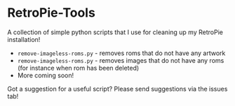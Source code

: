 # RetroPie-Tools

A collection of simple python scripts that I use for cleaning up my RetroPie installation!

* `remove-imageless-roms.py` - removes roms that do not have any artwork
* `remove-imageless-roms.py` - removes images that do not have any roms (for instance when rom has been deleted)
* More coming soon!

Got a suggestion for a useful script? Please send suggestions via the issues tab!

